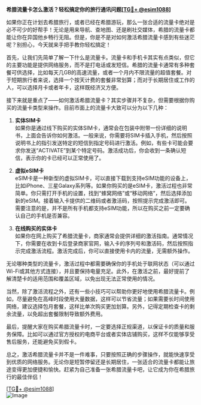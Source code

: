 **希腊流量卡怎么激活？轻松搞定你的旅行通讯问题[[TG💪+ @esim1088](https://t.me/s/esim1088)]**

如果你正在计划去希腊旅行，或者已经在希腊游玩，那么一张合适的流量卡绝对是必不可少的好帮手！无论是用来导航、查地图、还是刷社交媒体，希腊的流量卡都能让你在异国他乡畅行无阻。但是，你是不是对如何激活希腊流量卡感到有些迷茫呢？别担心，今天就来手把手教你轻松搞定！

首先，让我们先简单了解一下什么是流量卡。流量卡和手机卡其实有点类似，但它的主要功能是提供网络服务，而不是打电话或发短信。希腊的流量卡通常有多种套餐可供选择，比如每天几GB的高速流量，或者一个月内不限流量的超值套餐。对于短期旅行者来说，选择一个按天计费的套餐非常划算；而对于长期居住或工作的人，可以选择月卡或者年卡，这样既经济又方便。

接下来就是重点了——如何激活希腊流量卡？其实步骤并不复杂，但需要根据你购买的流量卡类型来操作。目前市面上的流量卡大致可以分为以下几种：

1. **实体SIM卡**  
   如果你是通过线下购买的实体SIM卡，通常会在包装中附带一份详细的说明书，上面会告诉你如何激活。一般来说，你需要将SIM卡插入手机，然后按照说明书上的指引发送特定的短信到指定号码进行激活。例如，有些卡可能会要求你发送“ACTIVATE”到某个特定号码。激活成功后，你会收到一条确认短信，表示你的卡已经可以正常使用了。

2. **虚拟eSIM卡**  
   eSIM卡是一种新型的虚拟SIM卡，可以直接下载到支持eSIM功能的设备上，比如iPhone、三星Galaxy系列等。如果你购买的是eSIM卡，激活过程也非常简单。你只需打开手机的设置，找到“蜂窝网络”或“移动网络”，然后选择添加新的eSIM。接着输入卡提供的二维码或者激活码，按照提示完成激活即可。需要注意的是，并不是所有手机都支持eSIM功能，所以在购买之前一定要确认自己的手机是否兼容。

3. **在线购买的实体卡**  
   如果你在网上购买了希腊流量卡，商家通常会提供详细的激活指南。通常情况下，你需要在收到卡后登录商家官网，输入卡的序列号和激活码，然后按照指示完成激活流程。激活完成后，你可以直接使用卡内的流量，无需额外操作。

无论哪种类型的流量卡，激活过程中都需要确保你的手机处于联网状态（可以通过Wi-Fi或其他方式连接），并且要保持电量充足。此外，在激活之前，最好提前了解清楚卡的适用范围和覆盖区域，以免出现无法正常使用的情况。

当然，除了激活流程之外，还有一些小技巧可以帮助你更好地使用希腊流量卡。例如，尽量避免在高峰时段使用大量数据，这样可以节省流量；如果需要长时间使用网络，建议选择包月套餐，这样比单次购买更加划算。另外，记得定期检查卡的剩余流量，以免超出套餐限制导致额外费用。

最后，提醒大家在购买希腊流量卡时，一定要选择正规渠道，以保证卡的质量和服务保障。比如可以通过官方授权的电商平台或者实体店铺购买，这样不仅能够享受售后服务，还能避免买到假卡。

总之，激活希腊流量卡并不是一件难事，只要按照正确的步骤操作，就能快速享受到优质的网络服务。无论你是短暂停留还是长期居住，一张适合的流量卡都能让旅途变得更加便捷和愉快。赶紧为自己准备一张希腊流量卡吧，让它成为你在希腊旅行的最佳伴侣！

[[TG💪+ @esim1088](https://t.me/s/esim1088)]  
![Image](https://i.postimg.cc/4NQfJmqS/Snipaste-2025-05-13-00-14-12.png)